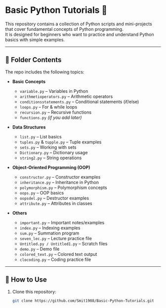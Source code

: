 # Basic Python Tutorials 🐍

This repository contains a collection of Python scripts and mini-projects that cover fundamental concepts of Python programming.  
It is designed for beginners who want to practice and understand Python basics with simple examples.

---

## 📂 Folder Contents
The repo includes the following topics:

- **Basic Concepts**
  - `variable.py` – Variables in Python
  - `arithmetioperators.py` – Arithmetic operators
  - `conditionsstatements.py` – Conditional statements (if/else)
  - `loops.py` – For & while loops
  - `recursion.py` – Recursive functions
  - `functions.py` *(if you add later)*

- **Data Structures**
  - `list.py` – List basics
  - `tuples.py` & `tupple.py` – Tuple examples
  - `sets.py` – Working with sets
  - `Dictionary.py` – Dictionary usage
  - `string2.py` – String operations

- **Object-Oriented Programming (OOP)**
  - `constructor.py` – Constructor examples
  - `inheritance.py` – Inheritance in Python
  - `polymorphism.py` – Polymorphism concepts
  - `oops.py` – OOP basics
  - `oopsdel.py` – Destructor examples
  - `attribute.py` – Attributes in classes

- **Others**
  - `important.py` – Important notes/examples
  - `index.py` – Indexing examples
  - `sum.py` – Summation program
  - `seven_lec.py` – Lecture practice file
  - `Untitled.py / Untitled1.py` – Scratch files
  - `demo.py` – Demo file
  - `colored_text.py` – Colored text output
  - `clocoding.py` – Coding practice file

---

## 🚀 How to Use
1. Clone this repository:
   ```bash
   git clone https://github.com/Smit1908/Basic-Python-Tutorials.git
